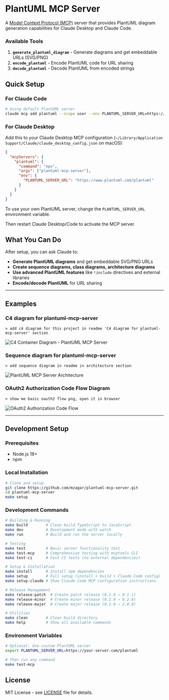 # PlantUML MCP Server

A [Model Context Protocol (MCP)](https://modelcontextprotocol.io/) server that provides PlantUML diagram generation capabilities for Claude Desktop and Claude Code.

### Available Tools

1. **`generate_plantuml_diagram`** - Generate diagrams and get embeddable URLs (SVG/PNG)
2. **`encode_plantuml`** - Encode PlantUML code for URL sharing
3. **`decode_plantuml`** - Decode PlantUML from encoded strings


## Quick Setup

### For Claude Code

```bash
# Using default PlantUML server
claude mcp add plantuml --scope user --env PLANTUML_SERVER_URL=https://www.plantuml.com/plantuml -- npx plantuml-mcp-server
```

### For Claude Desktop

Add this to your Claude Desktop MCP configuration (`~/Library/Application Support/Claude/claude_desktop_config.json` on macOS):

```json
{
  "mcpServers": {
    "plantuml": {
      "command": "npx",
      "args": ["plantuml-mcp-server"],
      "env": {
        "PLANTUML_SERVER_URL": "https://www.plantuml.com/plantuml"
      }
    }
  }
}
```

To use your own PlantUML server, change the `PLANTUML_SERVER_URL` environment variable.

Then restart Claude Desktop/Code to activate the MCP server.


## What You Can Do

After setup, you can ask Claude to:
- **Generate PlantUML diagrams** and get embeddable SVG/PNG URLs
- **Create sequence diagrams, class diagrams, architecture diagrams** 
- **Use advanced PlantUML features** like `!include` directives and external libraries
- **Encode/decode PlantUML** for URL sharing

---

## Examples

### C4 diagram for plantuml-mcp-server

```
> add c4 diagram for this project in readme 'C4 diagram for plantuml-mcp-server' section
```
![C4 Container Diagram - PlantUML MCP Server](https://www.plantuml.com/plantuml/png/bLDBSzem4BxxLsnzWWpWIquvXHfAwH3AyCYLKQJ5g9MrhhGcoMJwtpiIvX7WqfD7gzNtslMZP-6uBatoHLjfQeMmPQxyGvOvyTehD6_hbzgZasGPBVSabLbbX0rlkfwLqIzPVj-TXTBgQPALmZEwBBzVvsHPQ8kkLmNyX3KRXFmUZXSmqA9meeGk7Dx3Kpw31ReTkYIPeVDaMu6-0-dAeqixa0vmXuOgT51xRGl8ZGYo1-X_CrLPJWhJTf8itZrZkVvAjLN2lRTaREj0slGF9VdOahRX8m60awwcTwtsaASt3KTGCJGesP65VXNF_J48xxLdOHcqPNGR8OEGcyYIpgL4oU4u6SEIo3HuabJmTuHDsydVQr-b3093R6ExSSApgoNN3c_OAcMrzZ7R3gGt4W-yKrBO--MpvNk52-bqnQ4wSxJJ2lrfJgePNO4MdM1D5fZ8UDXf4I4hHqoIp2VLmpTk7ROdIj4IpxI4xOhXlZ4wAqpKfMKCPuvMeRjMu8495i-ZR3OTXRdFqJGRSpN5SHYBaEpXLVCskXLSEs7025lKea1m-AT6ppvjNmCrGxj62NEJL9R2Ad-GS4d-AVjS6EDZIZ6pWE5PQSf-B7vEk_DPtj1_8lvlX0Xn_kf6yj-Nozd9T0VIqN09nnyyyxiY-q0R1AY_0T8I8pXTR1beSoOf0RYxw--4DkB5ODnY_t1tbm1q3ok2woD_CxfukqS_tiMQmijQn1_QdNPaIxHym9vD-jFbwccoNWpdpyFvUZMVnFe0Dw8s_73q75OhGQiWEBZqSHbCPFj6hXHyTB5u7a5BxM7RU-xfA7xpsZELUoFQ5cSiZsXLNPf_)


### Sequence diagram for plantuml-mcp-server

```
> add sequence diagram in readme in architecture section
```

![PlantUML MCP Server Architecture](https://www.plantuml.com/plantuml/png/XLHDZzem4BtxLups50wKGwiU8b4j0aehmIhYwuI4J3m4guwTscDMjEf_hnoJyB5BUujddcVUUpFnioDkoPUAaII5a2ckQJMRmcoOmGBj4IrqOM3pWoJCoLk4hygyCiPpCXQULWxj4t07uODLt9BCPSKrmTDGSIyGHkX-aAbgK0pTmjxfM6Ddm-nzu8VSb3MY2J3MxpTSlsj9aYlvYvCq6lfzTgRH_H8gfh08UgzwRNJYI4W3PBbsbR7KOI7RuDk226ICSkb6Tw50ZPOJRgj0mPTgAoGlB2z34dLkn2KLGW9lGZNXKRm1arWhi0tE1ih1oq0WKazXZZyzEheCvzpjNjj3MaaR23nk1KQwJUca1coqTr8Na7j7femGgOlcNWDEuTjocS5alDpeNjEYvuv5xtUiAlwmbdCxWFMauG-24s-ANiIIjngmtA4GVASGLlFfbT9WJWeZwIh5JwqJmT7ncUP37sl0rOw7qxs7TzFxbtE3gbAdIxN6fVIo19y_9PrmubM5MdpSdGXTZ9ppEqb9vv43qK9mP8Ftzmui3kQrnLXqNb7SA_oF2pNWoeKtzMjnTokRd3jj8_hMY3aUqJfi7O3AcXoTUo3CM5b8pTN3GLm9Z3J4PSxQ48ALnO70xEj70ff_VsZqNXO-_amf0-X2DXsyB5UpwNOndg_7ysrOfH0VuPvxHIaq-iAZKcU6joiFN1N6IZh4x68zwMKl4zWRMt82vwlmOZ3K0W8nnfvH2r-glm00)





### OAuth2 Authorization Code Flow Diagram

```
> show me basic oauth2 flow png, open it in browser
```

![OAuth2 Authorization Code Flow](https://www.plantuml.com/plantuml/png/RPDRJnin48NV_IkEUAYe6amJUbrrWK0fGgf41BHFI97n3ed5njwE9mJwwoll9M5JNbRMpl6PRux6nr4Cot9HAd5I4Yx7IvcFaBw1tLyZBdYSXeBmemmhfOoLmDZv5ObtO2BIGLM6nLbN6I_OEIqTUS6ugcxzxWc7LIH-MskRIb_TRtHD_DWQfq9VUaKnBDbIgxhrk-F9HUFSbPJAyotsoTn4GfwhH8gzmvOYmr3ZmZjnHWXbc3clMlAzmtgg32EDAoeSanL8WEdvnXf2-I04ThEvP3W_ky5-fw8ZfbW57sagpnNbDXJqnjOTfgx8jTPgZPI8Cnne_4mSi4m5UN6cZ2gLDaGVD4wJfHT4oqH-o-AZnZcdi2hYXOlH1RzswER-fBSIIcIzERgXCrXJbdV6FXmbJMxkx71qK6Ty4nx8u-p9pesVqIRaJOGDq6Uz4IKFt0U6fCkzZfFBwnlir_zl_Jga0TfZ9CiaWuPqUvul6cDhASR65-_0TCyKvssVUYKc5vte5THkUp9yrRMKwS-Iec3bPFuARI--32Tac1ZVJDrWMkiFrNfRUms6xpL-cz8LQUiQvvV2zMuEDIOSXAnG0UuKXH7ptvOEHnhVNQnAyungVSS6B-cnDU3XaRWr7smU2_h1qLFbc2BClH0ZXWL1t8AqGkhKJpMzXna9FArWNfXeHRv0wgdKCVbYkIZ_0G00)

---

## Development Setup

### Prerequisites
- Node.js 18+ 
- npm

### Local Installation

```bash
# Clone and setup
git clone https://github.com/mzagar/plantuml-mcp-server.git
cd plantuml-mcp-server
make setup
```

### Development Commands

```bash
# Building & Running
make build        # Clean build TypeScript to JavaScript
make dev          # Development mode with watch
make run          # Build and run the server locally

# Testing
make test         # Basic server functionality test
make test-mcp     # Comprehensive testing with mcptools CLI
make test-ci      # Fast CI tests (no external dependencies)

# Setup & Installation  
make install      # Install npm dependencies
make setup        # Full setup (install + build + Claude Code config)
make setup-claude # Show Claude Code MCP configuration instructions

# Release Management
make release-patch  # Create patch release (0.1.0 → 0.1.1)
make release-minor  # Create minor release (0.1.0 → 0.2.0) 
make release-major  # Create major release (0.1.0 → 2.0.0)

# Utilities
make clean        # Clean build directory
make help         # Show all available commands
```

### Environment Variables

```bash
# Optional: Use custom PlantUML server
export PLANTUML_SERVER_URL=https://your-server.com/plantuml

# Then run any command
make test-mcp
```

## License

MIT License - see [LICENSE](LICENSE) file for details.